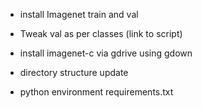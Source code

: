 - install Imagenet train and val
- Tweak val as per classes (link to script)

- install imagenet-c via gdrive using gdown

- directory structure update

- python environment requirements.txt

